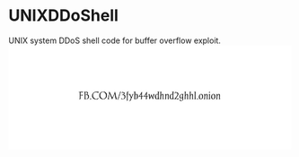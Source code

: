 # UNIXDDoShell
UNIX system DDoS shell code for buffer overflow exploit.
![LuX Security](luxsec.jpg)
